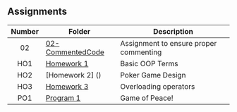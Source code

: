 ## Assignments

| Number | Folder                              | Description                            |
| :----: | ----------------------------------- | -------------------------------------- |
| 02     | [02-CommentedCode](https://github.com/laneazzi/2143-OOP-AYEDUN/tree/master/ASSIGNMENTS/02-CommentedCode) | Assignment to ensure proper commenting |
| HO1    |  [Homework 1](https://github.com/laneazzi/2143-OOP-AYEDUN/tree/master/ASSIGNMENTS/HO1)                   | Basic OOP Terms |
| HO2    |  [Homework 2] ()                   | Poker Game Design|
| HO3    |   [Homework 3](https://github.com/laneazzi/2143-OOP-AYEDUN/tree/master/ASSIGNMENTS/HO3)                    | Overloading operators |
| PO1    | [ Program 1](https://github.com/laneazzi/2143-OOP-AYEDUN/tree/master/ASSIGNMENTS/P01)                    | Game of Peace!  |



